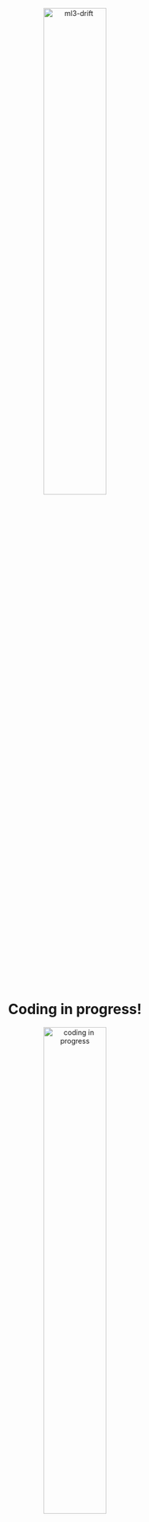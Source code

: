<p align="center">
  <img src="images/logo.png" alt="ml3-drift" height="50%">
  <h1 align="center">
    Coding in progress!
  </h1>
</p>

<p align="center">
  <img src="images/coding_in_progress.png" alt="coding in progress" height="50%">
</p>

While we set up the documentation, please check out our [README](https://github.com/ml-cube/ml3-drift/blob/main/README.md) file for more information about the project.
